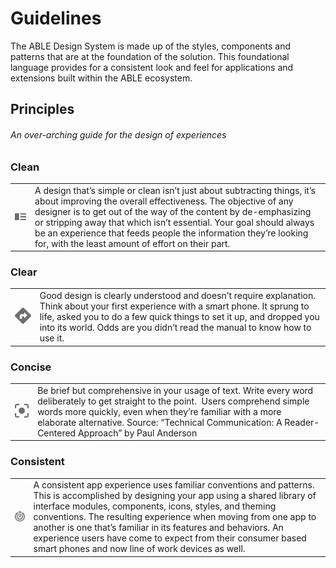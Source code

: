 # Guidelines
The ABLE Design System is made up of the styles, components and patterns that are at the foundation of the solution. This foundational language provides for a consistent look and feel for applications and extensions built within the ABLE ecosystem.

## Principles
###### An over-arching guide for the design of experiences


### Clean
<table border="0"><tr><td><img src="assets/images/icn-clean.png" width="120px"></td><td>
A design that’s simple or clean isn’t just about subtracting things, it’s about improving the overall effectiveness. The objective of any designer is to get out of the way of the content by de-emphasizing or stripping away that which isn’t essential. Your goal should always be an experience that feeds people the information they’re looking for, with the least amount of effort on their part.
</td></tr></table>


### Clear
<table border="0"><tr><td><img src="assets/images/icn-clear.png" width="120px"></td><td>
Good design is clearly understood and doesn’t require explanation. Think about your first experience with a smart phone. It sprung to life, asked you to do a few quick things to set it up, and dropped you into its world. Odds are you didn’t read the manual to know how to use it.
</td></tr></table>


### Concise
<table border="0"><tr><td><img src="assets/images/icn-concise.png" width="120px"></td><td>
Be brief but comprehensive in your usage of text. Write every word deliberately to get straight to the point.  Users comprehend simple words more quickly, even when they’re familiar with a more elaborate alternative. Source: “Technical Communication: A Reader-Centered Approach” by Paul Anderson
</td></tr></table>


### Consistent
<table border="0"><tr><td><img src="assets/images/icn-consistent.png" width="120px"></td><td>
A consistent app experience uses familiar conventions and patterns. This is accomplished by designing your app using a shared library of interface modules, components, icons, styles, and theming conventions. The resulting experience when moving from one app to another is one that’s familiar in its features and behaviors. An experience users have come to expect from their consumer based smart phones and now line of work devices as well.
</td></tr></table>

